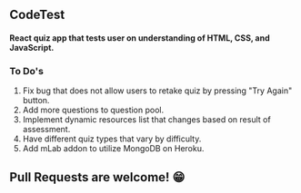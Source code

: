 ## CodeTest

#### React quiz app that tests user on understanding of HTML, CSS, and JavaScript.

### To Do's

1. Fix bug that does not allow users to retake quiz by pressing "Try Again" button.
2. Add more questions to question pool.
3. Implement dynamic resources list that changes based on result of assessment.
4. Have different quiz types that vary by difficulty.
5. Add mLab addon to utilize MongoDB on Heroku.

## Pull Requests are welcome! :grin:
